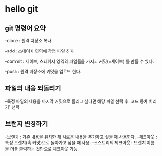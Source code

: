 # hello git

## git 명령어 요약

-clone : 원격 저장소 복사

-add : 스테이지 영역에 작업 파일 추가

-commit : 세이브, 스테이지 영역의 파일들을 가지고 커밋(=세이브) 를 만들 수 있다.

-push : 원격 저장소에 커밋을 업로드 한다.

## 파일의 내용 되돌리기

-특정 파일의 내용을 마지막 커밋으로 돌리고 싶다면 해당 파일 선택 후 '코드 뭉치 버리기' 선택

## 브랜치 변경하기

-브랜치 : 기존 내용을 유지한 채 새로운 내용을 추가하고 싶을 때 사용한다.
-체크아웃 : 특정 브렌치(혹 커밋)으로 돌아가고 싶을 때 사용.
-소스트리의 체크아웃 : 브렌치 이름을 더블 클릭하는 것만으로 체크아웃 가능
